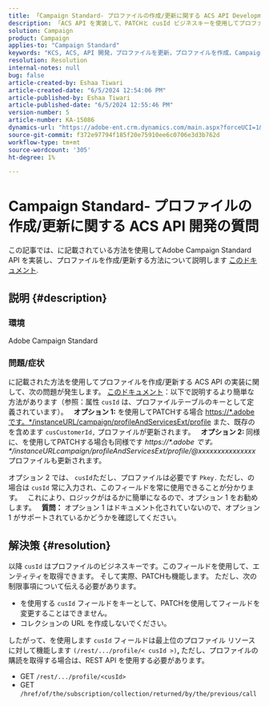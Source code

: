 ```yaml
---
title: 「Campaign Standard- プロファイルの作成/更新に関する ACS API Development Question」
description: 「ACS API を実装して、PATCHと cusId ビジネスキーを使用してプロファイルを作成/更新する方法を説明します（ドキュメントを参照）。」
solution: Campaign
product: Campaign
applies-to: "Campaign Standard"
keywords: "KCS, ACS, API 開発，プロファイルを更新，プロファイルを作成，Campaign Standard"
resolution: Resolution
internal-notes: null
bug: false
article-created-by: Eshaa Tiwari
article-created-date: "6/5/2024 12:54:06 PM"
article-published-by: Eshaa Tiwari
article-published-date: "6/5/2024 12:55:46 PM"
version-number: 5
article-number: KA-15086
dynamics-url: "https://adobe-ent.crm.dynamics.com/main.aspx?forceUCI=1&pagetype=entityrecord&etn=knowledgearticle&id=2731a4aa-3a23-ef11-840b-6045bd0201f5"
source-git-commit: f372e97794f185f20e75910ee6c0706e3d3b762d
workflow-type: tm+mt
source-wordcount: '305'
ht-degree: 1%

---
```


# Campaign Standard- プロファイルの作成/更新に関する ACS API 開発の質問


この記事では、に記載されている方法を使用してAdobe Campaign Standard API を実装し、プロファイルを作成/更新する方法について説明します [このドキュメント](https://experienceleague.adobe.com/docs/campaign-standard/using/working-with-apis/managing-profiles/updating-profiles.html?lang=en).

## 説明 {#description}


### 環境

Adobe Campaign Standard

### 問題/症状

に記載された方法を使用してプロファイルを作成/更新する ACS API の実装に関して、次の問題が発生します。 [このドキュメント](https://experienceleague.adobe.com/docs/campaign-standard/using/working-with-apis/managing-profiles/updating-profiles.html?lang=en)：以下で説明するより簡単な方法があります（参照：属性 `cusId` は、プロファイルテーブルのキーとして定義されています）。
 
<b>オプション 1:</b> を使用してPATCHする場合 [https://\*.adobe です。\*/instanceURL/campaign/profileAndServicesExt/profile](https://na01.safelinks.protection.outlook.com/?url=https://mc.adobe.io/unilever-mkt-stage1/campaign/profileAndServicesExt/profile&amp;amp;data=02%7c01%7c%7c7ae64aa57f294ebc9d7d08d4bd48ea2f%7cfa7b1b5a7b34438794aed2c178decee1%7c0%7c0%7c636341568263078022&amp;amp;sdata=EVqAIvzLyFYiHf18eFGtnFm9ya/lLg2YfH5T3xer/9E%3D&amp;amp;reserved=0) また、既存のを含めます `cusCustomerId,` プロファイルが更新されます。
 
<b>オプション 2: </b>同様に、を使用してPATCHする場合も同様です *https://\*.adobe です。\*/instanceURLcampaign/profileAndServicesExt/profile/@xxxxxxxxxxxxxxx* プロファイルも更新されます。

オプション 2 では、 `cusId`ただし、プロファイルは必要です `Pkey.` ただし、の場合は `cusId` 常に入力され、このフィールドを常に使用できることが分かります。
 
これにより、ロジックがはるかに簡単になるので、オプション 1 をお勧めします。
 
<b>質問：</b> オプション 1 はドキュメント化されていないので、オプション 1 がサポートされているかどうかを確認してください。


## 解決策 {#resolution}


以降 `cusId` はプロファイルのビジネスキーです。このフィールドを使用して、エンティティを取得できます。 そして実際、PATCHも機能します。 ただし、次の制限事項について伝える必要があります。

- を使用する `cusId` フィールドをキーとして、PATCHを使用してフィールドを変更することはできません。
- コレクションの URL を作成しないでください。


したがって、を使用します `cusId` フィールドは最上位のプロファイル リソースに対して機能します `(/rest/.../profile/< cusId >)`<b>, </b>ただし、プロファイルの購読を取得する場合は、REST API を使用する必要があります。

- GET `/rest/.../profile/<cusId>`
- GET `/href/of/the/subscription/collection/returned/by/the/previous/call`

